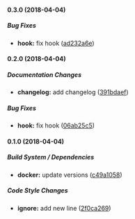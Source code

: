 #### 0.3.0 (2018-04-04)

##### Bug Fixes

* **hook:**  fix hook ([ad232a6e](https://github.com/SkeLLLa/docker-node-opencv-dlib-ffmpeg/commit/ad232a6e354e221b6bba13110fee3a096363a815))

#### 0.2.0 (2018-04-04)

##### Documentation Changes

* **changelog:**  add changelog ([391bdaef](https://github.com/SkeLLLa/docker-node-opencv-dlib-ffmpeg/commit/391bdaef7b7e7b7c8a84d46bf90199b1e4e30a7f))

##### Bug Fixes

* **hook:**  fix hook ([06ab25c5](https://github.com/SkeLLLa/docker-node-opencv-dlib-ffmpeg/commit/06ab25c50172dcdc72e1f43b526067d78c73ebcd))

#### 0.1.0 (2018-04-04)

##### Build System / Dependencies

* **docker:**  update versions ([c49a1058](https://github.com/SkeLLLa/docker-node-opencv-dlib-ffmpeg/commit/c49a105828454aece99d9dd7fe52fef935d6bd76))

##### Code Style Changes

* **ignore:**  add new line ([2f0ca269](https://github.com/SkeLLLa/docker-node-opencv-dlib-ffmpeg/commit/2f0ca269e946e4c9adc91173177a562ef3e3e1e9))


